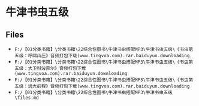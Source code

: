 # 牛津书虫五级

## Files

- `F:/【01分类书籍】\分类书籍\22综合性图书\牛津书虫搭配MP3\牛津书虫五级\《书虫第五级：呼啸山庄》音频打包下载(www.tingvoa.com).rar.baiduyun.downloading`
- `F:/【01分类书籍】\分类书籍\22综合性图书\牛津书虫搭配MP3\牛津书虫五级\《书虫第五级：大卫科波菲尔》音频打包下载(www.tingvoa.com).rar.baiduyun.downloading`
- `F:/【01分类书籍】\分类书籍\22综合性图书\牛津书虫搭配MP3\牛津书虫五级\《书虫第五级：远大前程》音频打包下载(www.tingvoa.com).rar.baiduyun.downloading`
- `F:/【01分类书籍】\分类书籍\22综合性图书\牛津书虫搭配MP3\牛津书虫五级\files.md`

